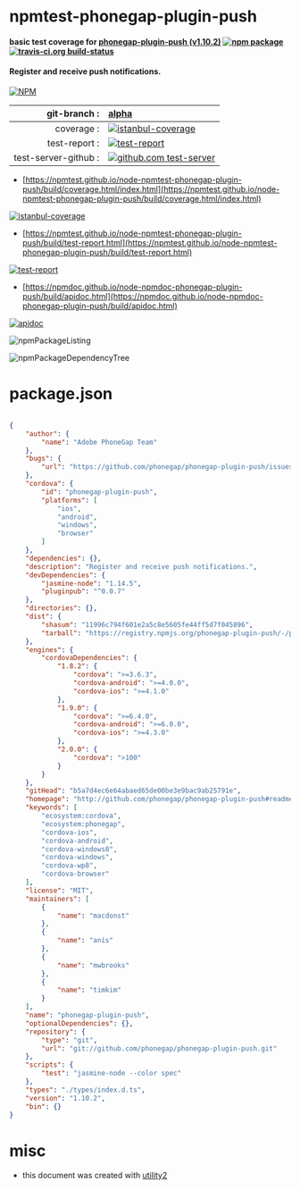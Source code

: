 # npmtest-phonegap-plugin-push

#### basic test coverage for  [phonegap-plugin-push (v1.10.2)](http://github.com/phonegap/phonegap-plugin-push#readme)  [![npm package](https://img.shields.io/npm/v/npmtest-phonegap-plugin-push.svg?style=flat-square)](https://www.npmjs.org/package/npmtest-phonegap-plugin-push) [![travis-ci.org build-status](https://api.travis-ci.org/npmtest/node-npmtest-phonegap-plugin-push.svg)](https://travis-ci.org/npmtest/node-npmtest-phonegap-plugin-push)

#### Register and receive push notifications.

[![NPM](https://nodei.co/npm/phonegap-plugin-push.png?downloads=true&downloadRank=true&stars=true)](https://www.npmjs.com/package/phonegap-plugin-push)

| git-branch : | [alpha](https://github.com/npmtest/node-npmtest-phonegap-plugin-push/tree/alpha)|
|--:|:--|
| coverage : | [![istanbul-coverage](https://npmtest.github.io/node-npmtest-phonegap-plugin-push/build/coverage.badge.svg)](https://npmtest.github.io/node-npmtest-phonegap-plugin-push/build/coverage.html/index.html)|
| test-report : | [![test-report](https://npmtest.github.io/node-npmtest-phonegap-plugin-push/build/test-report.badge.svg)](https://npmtest.github.io/node-npmtest-phonegap-plugin-push/build/test-report.html)|
| test-server-github : | [![github.com test-server](https://npmtest.github.io/node-npmtest-phonegap-plugin-push/GitHub-Mark-32px.png)](https://npmtest.github.io/node-npmtest-phonegap-plugin-push/build/app/index.html) | | build-artifacts : | [![build-artifacts](https://npmtest.github.io/node-npmtest-phonegap-plugin-push/glyphicons_144_folder_open.png)](https://github.com/npmtest/node-npmtest-phonegap-plugin-push/tree/gh-pages/build)|

- [https://npmtest.github.io/node-npmtest-phonegap-plugin-push/build/coverage.html/index.html](https://npmtest.github.io/node-npmtest-phonegap-plugin-push/build/coverage.html/index.html)

[![istanbul-coverage](https://npmtest.github.io/node-npmtest-phonegap-plugin-push/build/screenCapture.buildCi.browser.%252Ftmp%252Fbuild%252Fcoverage.lib.html.png)](https://npmtest.github.io/node-npmtest-phonegap-plugin-push/build/coverage.html/index.html)

- [https://npmtest.github.io/node-npmtest-phonegap-plugin-push/build/test-report.html](https://npmtest.github.io/node-npmtest-phonegap-plugin-push/build/test-report.html)

[![test-report](https://npmtest.github.io/node-npmtest-phonegap-plugin-push/build/screenCapture.buildCi.browser.%252Ftmp%252Fbuild%252Ftest-report.html.png)](https://npmtest.github.io/node-npmtest-phonegap-plugin-push/build/test-report.html)

- [https://npmdoc.github.io/node-npmdoc-phonegap-plugin-push/build/apidoc.html](https://npmdoc.github.io/node-npmdoc-phonegap-plugin-push/build/apidoc.html)

[![apidoc](https://npmdoc.github.io/node-npmdoc-phonegap-plugin-push/build/screenCapture.buildCi.browser.%252Ftmp%252Fbuild%252Fapidoc.html.png)](https://npmdoc.github.io/node-npmdoc-phonegap-plugin-push/build/apidoc.html)

![npmPackageListing](https://npmtest.github.io/node-npmtest-phonegap-plugin-push/build/screenCapture.npmPackageListing.svg)

![npmPackageDependencyTree](https://npmtest.github.io/node-npmtest-phonegap-plugin-push/build/screenCapture.npmPackageDependencyTree.svg)



# package.json

```json

{
    "author": {
        "name": "Adobe PhoneGap Team"
    },
    "bugs": {
        "url": "https://github.com/phonegap/phonegap-plugin-push/issues"
    },
    "cordova": {
        "id": "phonegap-plugin-push",
        "platforms": [
            "ios",
            "android",
            "windows",
            "browser"
        ]
    },
    "dependencies": {},
    "description": "Register and receive push notifications.",
    "devDependencies": {
        "jasmine-node": "1.14.5",
        "pluginpub": "^0.0.7"
    },
    "directories": {},
    "dist": {
        "shasum": "11996c794f601e2a5c8e5605fe44ff5d7f045896",
        "tarball": "https://registry.npmjs.org/phonegap-plugin-push/-/phonegap-plugin-push-1.10.2.tgz"
    },
    "engines": {
        "cordovaDependencies": {
            "1.8.2": {
                "cordova": ">=3.6.3",
                "cordova-android": ">=4.0.0",
                "cordova-ios": ">=4.1.0"
            },
            "1.9.0": {
                "cordova": ">=6.4.0",
                "cordova-android": ">=6.0.0",
                "cordova-ios": ">=4.3.0"
            },
            "2.0.0": {
                "cordova": ">100"
            }
        }
    },
    "gitHead": "b5a7d4ec6e64abaed65de00be3e9bac9ab25791e",
    "homepage": "http://github.com/phonegap/phonegap-plugin-push#readme",
    "keywords": [
        "ecosystem:cordova",
        "ecosystem:phonegap",
        "cordova-ios",
        "cordova-android",
        "cordova-windows8",
        "cordova-windows",
        "cordova-wp8",
        "cordova-browser"
    ],
    "license": "MIT",
    "maintainers": [
        {
            "name": "macdonst"
        },
        {
            "name": "anis"
        },
        {
            "name": "mwbrooks"
        },
        {
            "name": "timkim"
        }
    ],
    "name": "phonegap-plugin-push",
    "optionalDependencies": {},
    "repository": {
        "type": "git",
        "url": "git://github.com/phonegap/phonegap-plugin-push.git"
    },
    "scripts": {
        "test": "jasmine-node --color spec"
    },
    "types": "./types/index.d.ts",
    "version": "1.10.2",
    "bin": {}
}
```



# misc
- this document was created with [utility2](https://github.com/kaizhu256/node-utility2)
